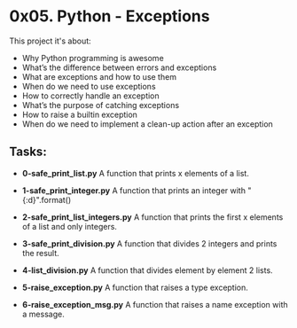 # 0x05. Python - Exceptions

This project it's about:

- Why Python programming is awesome
- What’s the difference between errors and exceptions
- What are exceptions and how to use them
- When do we need to use exceptions
- How to correctly handle an exception
- What’s the purpose of catching exceptions
- How to raise a builtin exception
- When do we need to implement a clean-up action after an exception

## Tasks:

- **0-safe_print_list.py**
  A function that prints x elements of a list.

- **1-safe_print_integer.py**
  A function that prints an integer with "{:d}".format()

- **2-safe_print_list_integers.py**
  A function that prints the first x elements of a list and only integers.

- **3-safe_print_division.py**
  A function that divides 2 integers and prints the result.

- **4-list_division.py**
  A function that divides element by element 2 lists.

- **5-raise_exception.py**
  A function that raises a type exception.

- **6-raise_exception_msg.py**
  A function that raises a name exception with a message.
